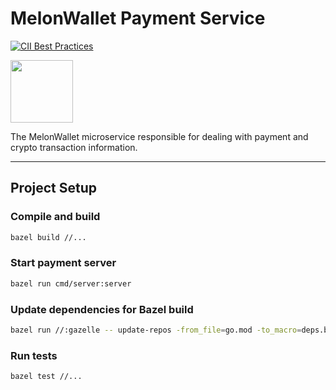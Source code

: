 # MelonWallet Payment Service

[![CII Best Practices](https://bestpractices.coreinfrastructure.org/projects/569/badge)](https://bestpractices.coreinfrastructure.org/projects/569)

<img src="https://avatars.githubusercontent.com/u/104064333?s=400&u=fe08053ed0a72719e2ea4bb0229766ef9b4fdfee&v=4" width="100">

The MelonWallet microservice responsible for dealing with payment and crypto transaction information.

---------------------

## Project Setup

### Compile and build

```bash
bazel build //...
```

### Start payment server

```bash
bazel run cmd/server:server
```

### Update dependencies for Bazel build

```bash
bazel run //:gazelle -- update-repos -from_file=go.mod -to_macro=deps.bzl%go_dependencies
```

### Run tests

```bash
bazel test //...
```
